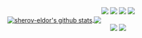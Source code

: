 
<div align="center">
  <img src="https://img.shields.io/badge/python-3670A0?style=for-the-badge&logo=python&logoColor=ffdd54">  
  <img src="https://img.shields.io/badge/javascript-%23323330.svg?style=for-the-badge&logo=javascript&logoColor=23F7DF1E"> 
  <img src="https://img.shields.io/badge/flask-000000?style=for-the-badge&logo=flask&logoColor=white">
  <img src="https://img.shields.io/badge/leaflet-fff?style=for-the-badge&logo=leaflet&logoColor=199900">
</div>



<a href="https://github.com/sherov-eldor/sherov-eldor"> 
  <img align="center" src="https://github-readme-stats.vercel.app/api?username=sherov-eldor&show_icons=true&include_all_commits=false&theme=buefy&hide_border=true" alt="sherov-eldor's github stats" />
</a>
<a href="https://github.com/sherov-eldor/sherov-eldor">
  <img align="center" src="https://github-readme-stats.vercel.app/api/top-langs/?username=sherov-eldor&theme=buefy&hide_border=true&langs_count=8&hide=html,css,scss" />
</a> 



<div align="center"> 
  <a href="t.me/elgunner" target="_blank"><img src="https://img.shields.io/badge/-TELEGRAM-%230077B5?style=for-the-badge&logo=telegram&logoColor=white"></a>
  <a href="https://www.linkedin.com/in/eldor-sherov/" target="_blank"><img src="https://img.shields.io/badge/-LinkedIn-%230077B5?style=for-the-badge&logo=linkedin&logoColor=white" target="_blank"></a> 
</div>


